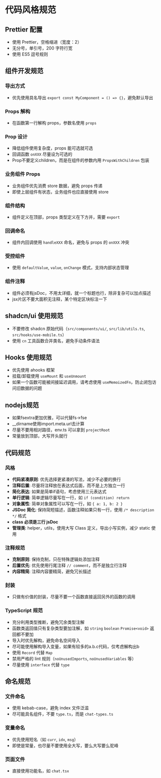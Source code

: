 # 代码风格规范

## Prettier 配置
- 使用 Prettier，空格缩进（宽度：2）
- 无分号，单引号，200 字符行宽
- 使用 ES5 逗号规则

## 组件开发规范

### 导出方式
- 优先使用具名导出 `export const MyComponent = () => {}`，避免默认导出

### Props 解构
- 在函数第一行解构 props，参数名使用 `props`

### Prop 设计
- 降低组件使用复杂度，props 能可选就可选
- 回调函数 `onXXX` 尽量设为可选的
- Prop不要定义children，而是在组件的参数内用 `PropsWithChildren` 包装

### 业务组件 Props
- 业务组件优先消费 store 数据，避免 props 传递
- 即使上层组件有状态，业务组件也应直接使用 store

### 组件结构
- 组件定义在顶部，props 类型定义在下方并，需要 `export`

### 回调命名
- 组件内回调使用 `handleXXX` 命名，避免与 props 的 `onXXX` 冲突

### 受控组件
- 使用 `defaultValue`, `value`, `onChange` 模式，支持内部状态管理

### 组件注释
- 组件必须有jsDoc，不用太详细，就一个标题也行，除非复杂可以加点描述
- jsx片区不要大面积无注释，某个特定区块标注一下

## shadcn/ui 使用规范
- 不要修改 shadcn 原始代码（`src/components/ui/`, `src/lib/utils.ts`, `src/hooks/use-mobile.ts`）
- 使用 `cn` 工具函数合并类名，避免手动条件语法

## Hooks 使用规范
- 优先使用 ahooks 框架
- 挂载/卸载使用 `useMount` 和 `useUnmount`
- 如果一个函数可能被间接延迟调用，请考虑使用 `useMemoizedFn`，防止闭包访问旧数据的问题

## nodejs规范
- 如果fsextra更加优雅，可以代替fs->fse
- __dirname使用import.meta.url去计算
- 尽量不要用相对路径，env.ts 可以拿到 `projectRoot`
- 常量放到顶部，大写开头就行

## 代码规范

### 风格
- **代码紧凑原则**: 优先选择更紧凑的写法，减少不必要的换行
- **注释后置**: 尽量将注释放在表达式后面，而不是上方独立一行
- **简化表达**: 如果是简单if语句，考虑使用三元表达式
- **单行逻辑**: 简单逻辑尽量写在一行，如 `if (condition) return`
- **对象属性**: 简单对象属性可以写在一行，如 `{ a: 1, b: 2 }`
- **JSDoc 简化**: 保持简短描述，函数注释如果只有一行，使用 `/* description */` 格式
- **class 必须是三行 jsDoc**
- **管理类**: helper，utils，使用大写 Class 定义，导出小写实例，减少 static 使用

### 注释规范  
- **克制原则**: 保持克制，只在特殊逻辑处添加注释
- **后置优先**: 优先使用行尾注释 `// comment`，而不是独立行注释  
- **内容精简**: 注释内容要精简，避免冗长描述

### 封装
- 只做有价值的封装，尽量不要一个函数直接返回另外的函数的调用

### TypeScript 规范
- 充分利用类型推断，避免冗余类型注解
- 函数类返回值只有复杂类型要加注解，如 `string` `boolean` `Promise<void>` 返回都不要加
- 导入时优先解构，避免命名空间导入
- 尽可能使用解构导入变量，如果有较多的a.b.c代码，仅考虑解构出b
- 使用 `Record` 代替 `Map`
- 禁用严格的 lint 规则（`noUnusedImports`, `noUnusedVariables` 等）
- 尽量使用 `interface` 代替 `type`

## 命名规范

### 文件命名
- 使用 kebab-case，避免 index 文件泛滥
- 尽可能具名组件，不要 `type.ts`，而是 `chat-types.ts`

### 变量命名
- 优先使用短名（如 `curr`, `idx`, `msg`）
- 即使是常量，也尽量不要使用全大写，要么大写要么驼峰

### 页面文件
- 直接使用功能名，如 `chat.tsx`
